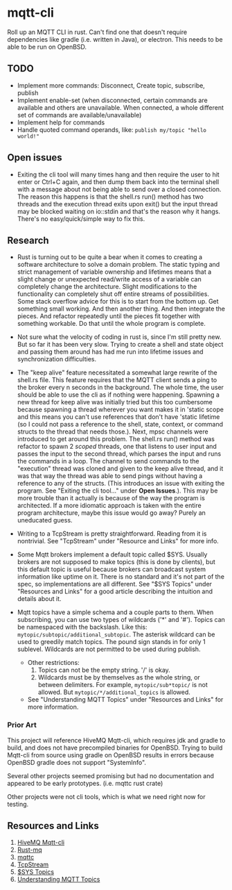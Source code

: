 # mqtt-cli

Roll up an MQTT CLI in rust. Can't find one that doesn't require dependencies like gradle (i.e. written in Java), or electron. This needs to be able to be run on OpenBSD.

## TODO

* Implement more commands: Disconnect, Create topic, subscribe, publish
* Implement enable-set (when disconnected, certain commands are available and others are unavailable. When connected, a whole different set of commands are available/unavailable)
* Implement help for commands
* Handle quoted command operands, like: `publish my/topic "hello world!"`

## Open issues

* Exiting the cli tool will many times hang and then require the user to hit enter or Ctrl+C again, and then dump them back into the terminal shell with a message about not being able to send over a closed connection. The reason this happens is that the shell.rs run() method has two threads and the execution thread exits upon exit() but the input thread may be blocked waiting on io::stdin and that's the reason why it hangs. There's no easy/quick/simple way to fix this.

## Research

* Rust is turning out to be quite a bear when it comes to creating a software architecture to solve a domain problem. The static typing and strict management of variable ownership and lifetimes means that a slight change or unexpected read/write access of a variable can completely change the architecture. Slight modifications to the functionality can completely shut off entire streams of possibilities. Some stack overflow advice for this is to start from the bottom up. Get something small working. And then another thing. And then integrate the pieces. And refactor repeatedly until the pieces fit together with something workable. Do that until the whole program is complete.

* Not sure what the velocity of coding in rust is, since I'm still pretty new. But so far it has been very slow. Trying to create a shell and state object and passing them around has had me run into lifetime issues and synchronization difficulties.

* The "keep alive" feature necessitated a somewhat large rewrite of the shell.rs file. This feature requires that the MQTT client sends a ping to the broker every n seconds in the background. The whole time, the user should be able to use the cli as if nothing were happening. Spawning a new thread for keep alive was initially tried but this too cumbersome because spawning a thread wherever you want makes it in \'static scope and this means you can't use references that don't have \'static lifetime (so I could not pass a reference to the shell, state, context, or command structs to the thread that needs those.). Next, mpsc channels were introduced to get around this problem. The shell.rs run() method was refactor to spawn 2 *scoped* threads, one that listens to user input and passes the input to the second thread, which parses the input and runs the commands in a loop. The channel to send commands to the "execution" thread was cloned and given to the keep alive thread, and it was that way the thread was able to send pings without having a reference to any of the structs. (This introduces an issue with exiting the program. See "Exiting the cli tool..." under **Open Issues**.). This may be more trouble than it actually is because of the way the program is architected. If a more idiomatic approach is taken with the entire program architecture, maybe this issue would go away? Purely an uneducated guess.

* Writing to a TcpStream is pretty straightforward. Reading from it is nontrivial. See "TcpStream" under "Resource and Links" for more info.

* Some Mqtt brokers implement a default topic called $SYS. Usually brokers are not supposed to make topics (this is done by clients), but this default topic is useful because brokers can broadcast system information like uptime on it. There is no standard and it's not part of the spec, so implementations are all different. See "$SYS Topics" under "Resources and Links" for a good article describing the intuition and details about it.

* Mqtt topics have a simple schema and a couple parts to them. When subscribing, you can use two types of wildcards ('\*' and '#'). Topics can be namespaced with the backslash. Like this: `mytopic/subtopic/additional_subtopic`. The asterisk wildcard can be used to greedily match topics. The pound sign stands in for only 1 sublevel. Wildcards are not permitted to be used during publish.
    * Other restrictions:
        1. Topics can not be the empty string. '/' is okay.
        1. Wildcards must be by themselves as the whole string, or between delimiters. For example, `mytopic/sub*topic/` is not allowed. But `mytopic/*/additional_topics` is allowed.
    * See "Understanding MQTT Topics" under "Resources and Links" for more information.

### Prior Art

This project will reference HiveMQ Mqtt-cli, which requires jdk and gradle to build, and does not have precompiled binaries for OpenBSD. Trying to build Mqtt-cli from source using gradle on OpenBSD results in errors because OpenBSD gradle does not support "SystemInfo".

Several other projects seemed promising but had no documentation and appeared to be early prototypes. (i.e. mqttc rust crate)

Other projects were not cli tools, which is what we need right now for testing.

## Resources and Links

1. [HiveMQ Mqtt-cli](https://github.com/hivemq/hivemq-mqtt-client)
1. [Rust-mq](https://github.com/inre/rust-mq)
1. [mqttc](https://docs.rs/mqttc/0.1.3/mqttc/)
1. [TcpStream](https://thepacketgeek.com/rust/tcpstream/reading-and-writing/)
1. [$SYS Topics](https://github.com/mqtt/mqtt.org/wiki/SYS-Topics)
1. [Understanding MQTT Topics](http://www.steves-internet-guide.com/understanding-mqtt-topics)
